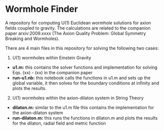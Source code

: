 # Wormhole Finder

A repository for computing U(1) Euclidean wormhole solutions for axion fields coupled to gravity. The calculations are related to the companion paper arxiv:2009.xxxx (The Axion Quality Problem: Global Symmetry Breaking and Wormholes).

There are 4 main files in this repository for solving the following two cases:

1. U(1) wormholes within Einstein Gravity
  - **u1.m:** this contains the solver functions and implementation for solving Eqs. (xx) - (xx) in the companion paper
  - **run-u1.nb:** this notebook calls the functions in u1.m and sets up the global variable, it then solves for the boundary conditions at infinity and plots the results.
 
2. U(1) wormholes within the axion-dilaton system in String Theory
  - **dilaton.m:** similar to the u1.m file this contains the implementation for the axion-dilaton system
  - **run-dilaton.m:** this runs the functions in dilaton.m and plots the results for the dilaton, radial field and metric function


